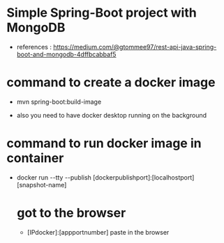 # Simple Spring-Boot project with MongoDB
- references : https://medium.com/@gtommee97/rest-api-java-spring-boot-and-mongodb-4dffbcabbaf5

# command to create a docker image 

- mvn spring-boot:build-image

- also you need to have docker desktop running on the background

# command to run docker image in container
- docker run --tty --publish [dockerpublishport]:[localhostport] [snapshot-name]
  
   # got to the browser 
   - [IPdocker]:[appportnumber] paste in the browser
